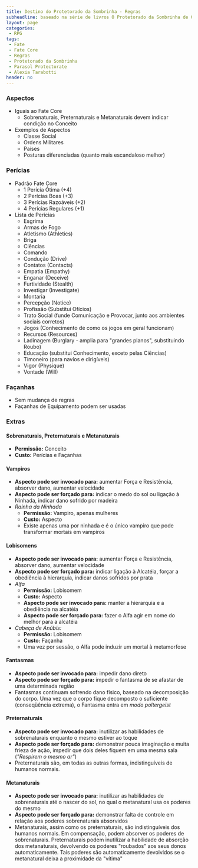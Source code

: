 ```yaml
---
title: Destino do Protetorado da Sombrinha - Regras
subheadline: baseado na série de livros O Protetorado da Sombrinha de Gail Carriger
layout: page
categories:
 - RPG
tags:
 - Fate
 - Fate Core
 - Regras
 - Protetorado da Sombrinha
 - Parasol Protectorate
 - Alexia Tarabotti
header: no
---
```


### Aspectos

- Iguais ao Fate Core
  - Sobrenaturais, Preternaturais e Metanaturais devem indicar condição no Conceito
- Exemplos de Aspectos
  - Classe Social
  - Ordens Militares
  - Países
  - Posturas diferenciadas (quanto mais escandaloso melhor)

### Perícias
- Padrão Fate Core
  - 1 Perícia Ótima (+4)
  - 2 Perícias Boas (+3)
  - 3 Perícias Razoáveis (+2)
  - 4 Perícias Regulares (+1)
- Lista de Perícias
  - Esgrima
  - Armas de Fogo
  - Atletismo (Athletics)
  - Briga
  - Ciências
  - Comando
  - Condução (Drive)
  - Contatos (Contacts)
  - Empatia (Empathy)
  - Enganar (Deceive)
  - Furtividade (Stealth)
  - Investigar (Investigate)
  - Montaria
  - Percepção (Notice)
  - Profissão (Substitui Ofícios)
  - Trato Social (funde Comunicação e Provocar, junto aos ambientes sociais corretos)
  - Jogos (Conhecimento de como os jogos em geral funcionam)
  - Recursos (Resources)
  - Ladinagem (Burglary - amplia para "grandes planos", substituindo Roubo)
  - Educação (substitui Conhecimento, exceto pelas Ciências)
  - Timoneiro (para navíos e dirigíveis)
  - Vigor (Physique)
  - Vontade (Will)

### Façanhas
- Sem mudança de regras
- Façanhas de Equipamento podem ser usadas

### Extras

#### Sobrenaturais, Preternaturais e Metanaturais

- **Permissão:** Conceito
- **Custo:** Perícias e Façanhas

#### Vampiros
- **Aspecto pode ser invocado para:** aumentar Força e Resistência, absorver dano, aumentar velocidade
- **Aspecto pode ser forçado para:** indicar o medo do sol ou ligação à Ninhada, indicar dano sofrido por madeira
- *Rainha da Ninhada*
   - **Permissão:** Vampiro, apenas mulheres
   - **Custo:** Aspecto
   - Existe apenas uma por ninhada e é o único vampiro que pode transformar mortais em vampiros

#### Lobisomens
- **Aspecto pode ser invocado para:** aumentar Força e Resistência, absorver dano, aumentar velocidade
- **Aspecto pode ser forçado para:** indicar ligação à Alcatéia, forçar a obediência à hierarquia, indicar danos sofridos por prata
- *Alfa*
   - **Permissão:** Lobisomem
   - **Custo:** Aspecto
   - **Aspecto pode ser invocado para:** manter a hierarquia e a obediência na alcatéia
   - **Aspecto pode ser forçado para:** fazer o Alfa agir em nome do melhor para a alcatéia
- *Cabeça de Anúbis:*
   - **Permissão:** Lobisomem
   - **Custo:** Façanha
   - Uma vez por sessão, o Alfa pode induzir um mortal à metamorfose

#### Fantasmas
- **Aspecto pode ser invocado para:** impedir dano direto
- **Aspecto pode ser forçado para:** impedir o fantasma de se afastar de uma determinada região
- Fantasmas continuam sofrendo dano físico, baseado na decomposição do corpo. Uma vez que o corpo fique decomposto o suficiente (conseqüência extrema), o Fantasma entra em *modo poltergeist*

#### Preternaturais
- **Aspecto pode ser invocado para:** inutilizar as habilidades de sobrenaturais enquanto o mesmo estiver ao toque
- **Aspecto pode ser forçado para:** demonstrar pouca imaginação e muita frieza de ação, impedir que dois deles fiquem em uma mesma sala (*"Respirem o mesmo ar"*)
- Preternaturais são, em todas as outras formas, indistinguíveis de humanos normais.

#### Metanaturais
- **Aspecto pode ser invocado para:** inutilizar as habilidades de sobrenaturais até o nascer do sol, no qual o metanatural usa os poderes do mesmo
- **Aspecto pode ser forçado para:** demonstrar falta de controle em relação aos poderes sobrenaturais absorvidos
- Metanaturais, assim como os preternaturais, são indistinguíveis dos humanos normais. Em compensação, podem absorver os poderes de sobrenaturais. Preternaturais podem inutilizar a habilidade de absorção dos metanaturais, devolvendo os poderes "roubados" aos seus donos automaticamente. Tais poderes são automaticamente devolvidos se o metanatural deixa a proximidade da "vítima"
